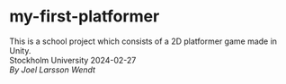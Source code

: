 # my-first-platformer
This is a school project which consists of a 2D platformer game made in Unity.\
Stockholm University 2024-02-27\
_By Joel Larsson Wendt_
